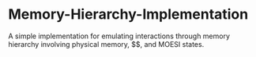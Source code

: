 # Memory-Hierarchy-Implementation
A simple implementation for emulating interactions through memory hierarchy involving physical memory, $$, and MOESI states.
